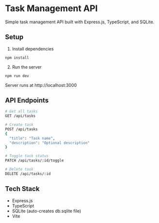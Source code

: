 # Task Management API

Simple task management API built with Express.js, TypeScript, and SQLite.

## Setup

1. Install dependencies

```bash
npm install
```

2. Run the server

```bash
npm run dev
```

Server runs at http://localhost:3000

## API Endpoints

```bash
# Get all tasks
GET /api/tasks

# Create task
POST /api/tasks
{
  "title": "Task name",
  "description": "Optional description"
}

# Toggle task status
PATCH /api/tasks/:id/toggle

# Delete task
DELETE /api/tasks/:id
```

## Tech Stack

- Express.js
- TypeScript
- SQLite (auto-creates db.sqlite file)
- Vite

